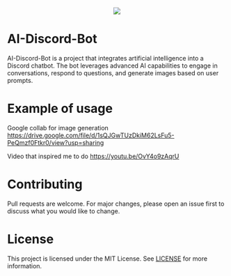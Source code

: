 <div align="center">

<h1></h1>

<img src="https://moe-counter.glitch.me/get/@AI-Discord-Bot?theme=rule34" /><br>

</div>

# AI-Discord-Bot
AI-Discord-Bot is a project that integrates artificial intelligence into a Discord chatbot. The bot leverages advanced AI capabilities to engage in conversations, respond to questions, and generate images based on user prompts.

# Example of usage 

Google collab for image generation 
https://drive.google.com/file/d/1sQJGwTUzDkiM62LsFu5-PeQmzf0Ftkr0/view?usp=sharing

Video that inspired me to do https://youtu.be/OvY4o9zAqrU



# Contributing
Pull requests are welcome. For major changes, please open an issue first to discuss what you would like to change.

# License
This project is licensed under the MIT License. See [LICENSE](LICENSE) for more information.

